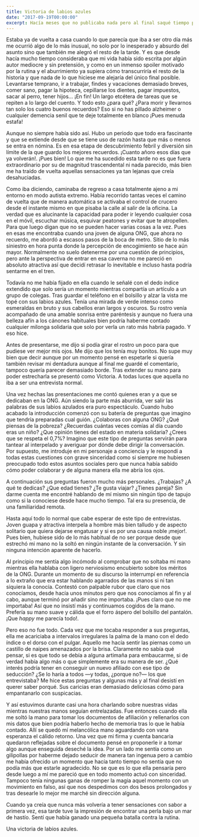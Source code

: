 ```yaml
---
title: Victoria de labios azules 
date: "2017-09-19T00:00:00"
excerpt: Hacía meses que no publicaba nada pero al final saqué tiempo para escribir este relato, basado muy libremente en una experiencia personal.
---
```


Estaba ya de vuelta a casa cuando lo que parecía que iba a ser otro día más me ocurrió algo de lo más inusual, no solo por lo inesperado y absurdo del asunto sino que también me alegró el resto de la tarde. Y es que desde hacía mucho tiempo consideraba que mi vida había sido escrita por algún autor mediocre y sin pretensión, y como en un inmenso spoiler motivado por la rutina y el aburrimiento ya supiera cómo transcurriría el resto de la historia y que nada de lo que hiciese me alejaría del único final posible. Levantarse temprano, ir a trabajar, findes y vacaciones demasiado breves, comer sano, pagar la hipoteca, cepillarse los dientes, pagar impuestos, sacar al perro, tener hijos… ¡En fin! Un largo etcétera de tareas que se repiten a lo largo del cuento. Y todo esto ¿para qué? ¿Para morir y llevarnos tan solo los cuatro buenos recuerdos? Eso si no has pillado alzheimer o cualquier demencia senil que te deje totalmente en blanco ¡Pues menuda estafa!

Aunque no siempre había sido así. Hubo un periodo que todo era fascinante y que se extiende desde que se tiene uso de razón hasta que más o menos se entra en nómina. Es en esa etapa de descubrimiento febril y diversión sin límite de la que guardo los mejores recuerdos. ¡Cuanto añoro esos días que ya volverán!. ¡Pues bien! Lo que me ha sucedido esta tarde no es que fuera extraordinario por su de magnitud trascendental ni nada parecido, más bien me ha traído de vuelta aquellas sensaciones ya tan lejanas que creía desahuciadas.

Como iba diciendo, caminaba de regreso a casa totalmente ajeno a mi entorno en modo autista extremo. Había recorrido tantas veces el camino de vuelta que de manera automática se activaba el control de crucero desde el instante mismo en que pisaba la calle al salir de la oficina. La verdad que es alucinante la capacidad para poder ir leyendo cualquier cosa en el móvil, escuchar música, esquivar peatones y evitar que te atropellen. Para que luego digan que no se pueden hacer varias cosas a la vez. Pues en esas me encontraba cuando una joven de alguna ONG, que ahora no recuerdo, me abordó a escasos pasos de la boca de metro. Sitio de lo más siniestro en hora punta donde la percepción de encogimiento se hace aún mayor. Normalmente no suelo detenerme por una cuestión de principios, pero ante la perspectiva de entrar en esa caverna no me pareció en absoluto atractiva así que decidí retrasar lo inevitable e incluso hasta podría sentarme en el tren.

Todavía no me había fijado en ella cuando le señalé con el dedo índice extendido que solo sería un momento mientras compartía un artículo a un grupo de colegas. Tras guardar el teléfono en el bolsillo y alzar la vista me topé con sus labios azules. Tenía una mirada de verde intenso como esmeraldas en bruto y sus cabellos eran largos y oscuros. Su rostro venía acompañado de una amable sonrisa entre paréntesis y aunque no fuera una belleza afín a los cánones habituales bien podría haberme contado cualquier milonga solidaria que solo por verla un rato más habría pagado. Y eso hice.

Antes de presentarse, me dijo si podía girar el rostro un poco para que pudiese ver mejor mis ojos. Me dijo que los tenía muy bonitos. No supe muy bien que decir aunque por un momento pensé en espetarle si quería también revisar mi dentadura aunque al final me guardé el comentario, tampoco quería parecer demasiado borde. Tras extender su mano para poder estrecharla se presentó como Victoria. A todas luces que aquella no iba a ser una entrevista normal.

Una vez hechas las presentaciones me contó quienes eran y a que se dedicaban en la ONG. Aún siendo la parte más aburrida, ver salir las palabras de sus labios azulados era puro espectáculo. Cuando hubo acabado la introducción comenzó con su batería de preguntas que imagino que tendría preparadas cual guión. ¿Colaboras con alguna ONG? ¿Qué piensas de la pobreza? ¿Recuerdas cuántas veces comías al día cuando eras un niño? ¿Que opinión tienes del estado en materia solidaria? ¿Crees que se respeta el 0,7%? Imagino que este tipo de preguntas servirán para tantear al interpelado y averiguar por dónde debe dirigir la conversación. Por supuesto, me introduje en mi personaje a conciencia y le respondí a todas estas cuestiones con grave sinceridad como si siempre me hubiesen preocupado todo estos asuntos sociales pero que nunca había sabido cómo poder colaborar y de alguna manera ella me abría los ojos.

A continuación sus preguntas fueron mucho más personales. ¿Trabajas? ¿A qué te dedicas? ¿Que edad tienes? ¿Te gusta viajar? ¿Tienes pareja? Sin darme cuenta me encontré hablando de mí mismo sin ningún tipo de tapujo como si la conociese desde hace mucho tiempo. Tal era su presencia, de una familiaridad remota.

Hasta aquí todo lo normal que cabe esperar de este tipo de entrevistas. Joven guapa y atractiva interpela a hombre más bien talludo y de aspecto solitario que quiera dejarse engatusar y si es por una causa noble ¡mejor!. Pues bien, hubiese sido de lo más habitual de no ser porque desde que estrechó mi mano no la soltó en ningún instante de la conversación. Y sin ninguna intención aparente de hacerlo.

Al principio me sentía algo incómodo al comprobar que no soltaba mi mano mientras ella hablaba con ligero nerviosismo encubierto sobre los méritos de la ONG. Durante un momento de su discurso la interrumpí en referencia a lo extraño que era estar hablando agarrados de las manos si ni tan siquiera la conocía. Contestó con palpable rubor que claro que nos conocíamos, desde hacía unos minutos pero que nos conocíamos al fin y al cabo, aunque terminó por añadir sino me importaba. ¡Pues claro que no me importaba! Así que no insistí más y continuamos cogidos de la mano. Prefería su mano suave y cálida que el forro áspero del bolsillo del pantalón. ¡Que _happy_ me parecía todo!.

Pero eso no fue todo. Cada vez que me tocaba responder a sus preguntas, ella me acariciaba a intervalos irregulares la palma de la mano con el dedo índice o el dorso con el pulgar. Aquello me hacía sentir las piernas como un castillo de naipes amenazados por la brisa. Claramente no sabía qué pensar, si es que todo se debía a alguna artimaña para embaucarme, si de verdad había algo más o que simplemente era su manera de ser. ¿Qué interés podría tener en conseguir un nuevo afiliado con ese tipo de seducción? ¿Se lo haría a todos —y todas, ¿porque no?— los que entrevistaba? Me hice estas preguntas y algunas más y al final desistí en querer saber porqué. Sus caricias eran demasiado deliciosas cómo para empantanarlo con suspicacias.

Y así estuvimos durante casi una hora charlando sobre nuestras vidas mientras nuestras manos seguían entrelazadas. Fue entonces cuando ella me soltó la mano para tomar los documentos de afiliación y rellenarlos con mis datos que bien podría haberlo hecho de memoria tras lo que le había contado. Allí se quedó mí melancólica mano aguardando con vana esperanza el cálido retorno. Una vez que mi firma y cuenta bancaria quedaron reflejadas sobre el documento pensé en proponerle ir a tomar algo aunque enseguida deseché la idea. Por un lado me sentía como un gilipollas por haberme dejado seducir de manera tan ingenua pero a cambio me había ofrecido un momento que hacía tanto tiempo no sentía que no podía más que estarle agradecido. No se que es lo que ella pensaría pero desde luego a mí me pareció que en todo momento actuó con sinceridad. Tampoco tenía ningunas ganas de romper la magia aquel momento con un movimiento en falso, así que nos despedimos con dos besos prolongados y tras desearle lo mejor me marché sin dirección alguna.

Cuando ya creía que nunca más volvería a tener sensaciones con sabor a primera vez, esa tarde tuve la impresión de encontrar una perla bajo un mar de hastío. Sentí que había ganado una pequeña batalla contra la rutina.

Una victoria de labios azules.
